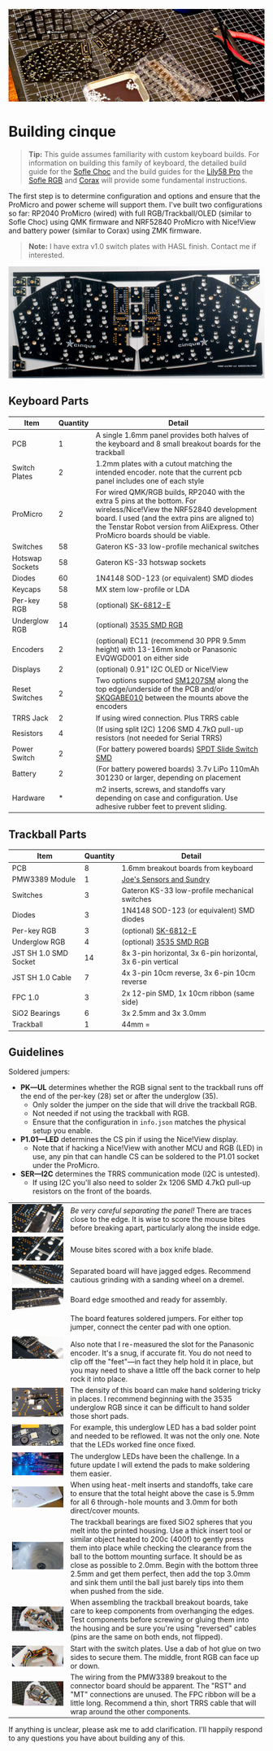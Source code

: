 ![cinque keyboard build parts](images/cinque0018.jpg)
# Building cinque
> **Tip:** This guide assumes familiarity with custom keyboard builds.
> For information on building this family of keyboard, the detailed build guide for the
> [Sofle Choc](https://brianlow.notion.site/Sofle-Choc-Build-Guide-c4bbbaece6e746f7a5956842af567e79)
> and the build guides for 
> the [Lily58 Pro](https://github.com/kata0510/Lily58/blob/master/Pro/Doc/buildguide_en.md)
> the [Sofle RGB](https://josefadamcik.github.io/SofleKeyboard/build_guide_rgb.html)
> and [Corax](https://github.com/dnlbauer/corax-keyboard/blob/main/docs/BuildGuide.md)
> will provide some fundamental instructions.

The first step is to determine configuration and options and ensure that the ProMicro and power scheme will support them. 
I've built two configurations so far: RP2040 ProMicro (wired) with full RGB/Trackball/OLED (similar to Sofle Choc) using QMK firmware
and NRF52840 ProMicro with Nice!View and battery power (similar to Corax) using ZMK firmware.

> **Note:** I have extra v1.0 switch plates with HASL finish. Contact me if interested.

![cinque PCB top](images/cinque0044.jpg)
## Keyboard Parts
| Item            | Quantity | Detail                                                                                                                                                                                                                                                                                                |
|-----------------|----------|-------------------------------------------------------------------------------------------------------------------------------------------------------------------------------------------------------------------------------------------------------------------------------------------------------|
| PCB             | 1        | A single 1.6mm panel provides both halves of the keyboard and 8 small breakout boards for the trackball                                                                                                                                                                                               |
| Switch Plates   | 2        | 1.2mm plates with a cutout matching the intended encoder. note that the current pcb panel includes one of each style                                                                                                                                                                                  |
| ProMicro        | 2        | For wired QMK/RGB builds, RP2040 with the extra 5 pins at the bottom. For wireless/Nice!View the NRF52840 development board. I used (and the extra pins are aligned to) the Tenstar Robot version from AliExpress. Other ProMicro boards should be viable.                                            |
| Switches        | 58       | Gateron KS-33 low-profile mechanical switches                                                                                                                                                                                                                                                         |
| Hotswap Sockets | 58       | Gateron KS-33 hotswap sockets                                                                                                                                                                                                                                                                         |
| Diodes          | 60       | 1N4148 SOD-123 (or equivalent) SMD diodes                                                                                                                                                                                                                                                             |
| Keycaps         | 58       | MX stem low-profile or LDA                                                                                                                                                                                                                                                                            |
| Per-key RGB     | 58       | (optional) [SK-6812-E](https://www.digikey.com/en/products/detail/adafruit-industries-llc/4960/14302512)                                                                                                                                                                                              |
| Underglow RGB   | 14       | (optional) [3535 SMD RGB](https://www.digikey.com/en/products/detail/inolux/IN-PI33TBTPRPGPB/9681238)                                                                                                                                                                                                 |
| Encoders        | 2        | (optional) EC11 (recommend 30 PPR 9.5mm height) with 13-16mm knob or Panasonic EVQWGD001 on either side                                                                                                                                                                                               |
| Displays        | 2        | (optional) 0.91" I2C OLED or Nice!View                                                                                                                                                                                                                                                                |
| Reset Switches  | 2        | Two options supported [SM1207SM](https://www.digikey.com/en/products/detail/cit-relay-and-switch/CS1207SMF160/16607829) along the top edge/underside of the PCB and/or [SKQGABE010](https://www.digikey.com/en/products/detail/alps-alpine/SKQGABE010/19529161) between the mounts above the encoders |
| TRRS Jack       | 2        | If using wired connection. Plus TRRS cable                                                                                                                                                                                                                                                            |
| Resistors       | 4        | (If using split I2C) 1206 SMD 4.7kΩ pull-up resistors (not needed for Serial TRRS)                                                                                                                                                                                                                    |
| Power Switch    | 2        | (For battery powered boards) [SPDT Slide Switch SMD](https://www.digikey.com/en/products/detail/alps-alpine/SSSS811101/19529062)                                                                                                                                                                      |
| Battery         | 2        | (For battery powered boards) 3.7v LiPo 110mAh 301230 or larger, depending on placement                                                                                                                                                                                                                |
| Hardware        | *        | m2 inserts, screws, and standoffs vary depending on case and configuration. Use adhesive rubber feet to prevent sliding.                                                                                                                                                                              |

## Trackball Parts
| Item                  | Quantity | Detail                                                                                                |
|-----------------------|----------|-------------------------------------------------------------------------------------------------------|
| PCB                   | 8        | 1.6mm breakout boards from keyboard                                                                   |
| PMW3389 Module        | 1        | [Joe's Sensors and Sundry](https://www.tindie.com/products/citizenjoe/pmw3389-motion-sensor/)                                                                                                      |
| Switches              | 3        | Gateron KS-33 low-profile mechanical switches                                                         |
| Diodes                | 3        | 1N4148 SOD-123 (or equivalent) SMD diodes                                                             | |
| Per-key RGB           | 3        | (optional) [SK-6812-E](https://www.digikey.com/en/products/detail/adafruit-industries-llc/4960/14302512) |
| Underglow RGB         | 4        | (optional) [3535 SMD RGB](https://www.digikey.com/en/products/detail/inolux/IN-PI33TBTPRPGPB/9681238) |
| JST SH 1.0 SMD Socket | 14       | 8x 3-pin horizontal, 3x 6-pin horizontal, 3x 6-pin vertical                                           |
| JST SH 1.0 Cable      | 7        | 4x 3-pin 10cm reverse, 3x 6-pin 10cm reverse                                                          |
| FPC 1.0               | 3        | 2x 12-pin SMD, 1x 10cm ribbon (same side)                                                             |
| SiO2 Bearings         | 6        | 3x 2.5mm and 3x 3.0mm                                                                                 |
| Trackball             | 1        | 44mm =                                                                                                |

## Guidelines
Soldered jumpers:
- **PK&mdash;UL** determines whether the RGB signal sent to the trackball runs off the end of the per-key (28) set or after the underglow (35).
  - Only solder the jumper on the side that will drive the trackball RGB.
  - Not needed if not using the trackball with RGB.
  - Ensure that the configuration in `info.json` matches the physical setup you enable.
- **P1.01&mdash;LED** determines the CS pin if using the Nice!View display.
  - Note that if hacking a Nice!View with another MCU and RGB (LED) in use, any pin that can handle CS can be soldered to the P1.01 socket under the ProMicro.
- **SER&mdash;I2C** determines the TRRS communication mode (I2C is untested).
  - If using I2C you'll also need to solder 2x 1206 SMD 4.7kΩ pull-up resistors on the front of the boards.

|                                                       |                                                                                                                                                                                                                                                                                                                                                                                                                                                                                |
|-------------------------------------------------------|--------------------------------------------------------------------------------------------------------------------------------------------------------------------------------------------------------------------------------------------------------------------------------------------------------------------------------------------------------------------------------------------------------------------------------------------------------------------------------|
| ![scoring breakaway tabs](images/cinque0048.jpg)      | *Be very careful separating the panel!* There are traces close to the edge. It is wise to score the mouse bites before breaking apart, particularly along the inside edge.                                                                                                                                                                                                                                                                                                     |
| ![scored tabs near traces](images/cinque0049.jpg)     | Mouse bites scored with a box knife blade.                                                                                                                                                                                                                                                                                                                                                                                                                                     |
| ![separated board near traces](images/cinque0051.jpg) | Separated board will have jagged edges. Recommend cautious grinding with a sanding wheel on a dremel.                                                                                                                                                                                                                                                                                                                                                                          |
| ![sanded board near traces](images/cinque0052.jpg)    | Board edge smoothed and ready for assembly.                                                                                                                                                                                                                                                                                                                                                                                                                                    |
| ![board jumpers](images/cinque0054.jpg)               | The board features soldered jumpers. For either top jumper, connect the center pad with one option.<br/><br/>Also note that I re-measured the slot for the Panasonic encoder. It's a snug, if accurate fit. You do not need to clip off the "feet"&mdash;in fact they help hold it in place, but you may need to shave a little off the back corner to help rock it into place.                                                                                                |
| ![high density components](images/cinque0055.jpg)     | The density of this board can make hand soldering tricky in places. I recommend beginning with the 3535 underglow RGB since it can be difficult to hand solder those short pads.                                                                                                                                                                                                                                                                                               |
| ![failed solder on RGB](images/cinque0011.jpg)        | For example, this underglow LED has a bad solder point and needed to be reflowed. It was not the only one. Note that the LEDs worked fine once fixed.                                                                                                                                                                                                                                                                                                                          |
| ![high density components](images/cinque0014.jpg)     | The underglow LEDs have been the challenge. In a future update I will extend the pads to make soldering them easier.                                                                                                                                                                                                                                                                                                                                                           |
| ![high density components](images/cinque0059.jpg)     | When using heat-melt inserts and standoffs, take care to ensure that the total height above the case is 5.9mm for all 6 through-hole mounts and 3.0mm for both direct/cover mounts.                                                                                                                                                                                                                                                                                            |
| ![trackball bearings](images/cinque0058.jpg)          | The trackball bearings are fixed SiO2 spheres that you melt into the printed housing. Use a thick insert tool or similar object heated to 200c (400f) to gently press them into place while checking the clearance from the ball to the bottom mounting surface. It should be as close as possible to 2.0mm. Begin with the bottom three 2.5mm and get them perfect, then add the top 3.0mm and sink them until the ball just barely tips into them when pushed from the side. |
| ![trackball wiring](images/cinque0030.jpg)            | When assembling the trackball breakout boards, take care to keep components from overhanging the edges. Test components before screwing or gluing them into the housing and be sure you're using "reversed" cables (pins are the same on both ends, not flipped).                                                                                                                                                                                                              |
| ![trackball fitting](images/cinque0057.jpg)           | Start with the switch plates. Use a dab of hot glue on two sides to secure them. The middle, front RGB can face up or down.                                                                                                                                                                                                                                                                                                                                                    |
| ![trackball connected](images/cinque0031.jpg)         | The wiring from the PMW3389 breakout to the connector board should be apparent. The "RST" and "MT" connections are unused. The FPC ribbon will be a little long. Recommend a thin, short TRRS cable that will wrap around the other components.                                                                                                                                                                                                                                |

If anything is unclear, please ask me to add clarification. 
I'll happily respond to any questions you have about building any of this.

